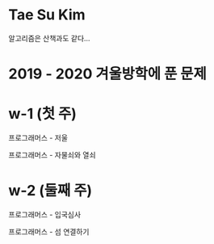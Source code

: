 # Tae Su Kim
알고리즘은 산책과도 같다...



# 2019 - 2020 겨울방학에 푼 문제

# w-1 (첫 주)
프로그래머스 - 저울

프로그래머스 - 자물쇠와 열쇠

# w-2 (둘째 주)
프로그래머스 - 입국심사

프로그래머스 - 섬 연결하기
